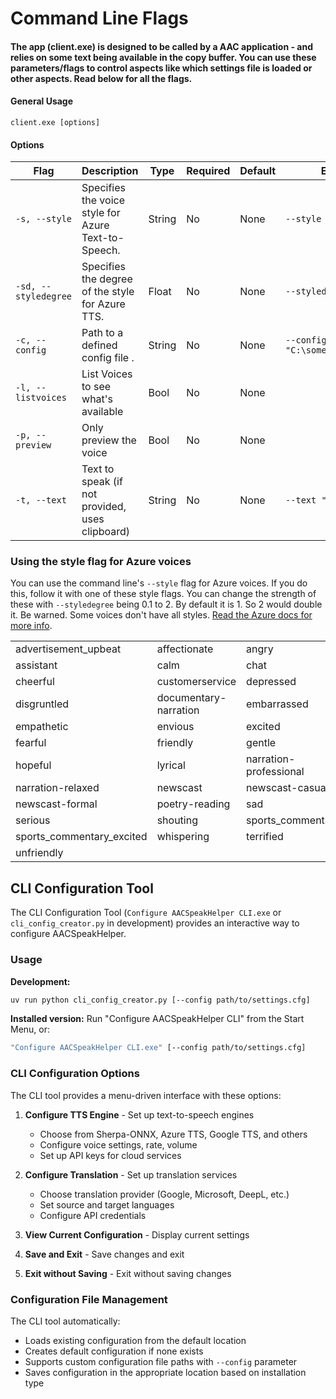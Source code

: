 # Command Line Flags

#### The app (client.exe) is designed to be called by a AAC application - and relies on some text being available in the copy buffer. You can use these parameters/flags to control aspects like which settings file is loaded or other aspects. Read below for all the flags.&#x20;

#### General Usage

```
client.exe [options]
```

#### Options

| Flag                 | Description                                         | Type   | Required | Default | Example                           |
| -------------------- | --------------------------------------------------- | ------ | -------- | ------- | --------------------------------- |
| `-s, --style`        | Specifies the voice style for Azure Text-to-Speech. | String | No       | None    | `--style "sad"`                   |
| `-sd, --styledegree` | Specifies the degree of the style for Azure TTS.    | Float  | No       | None    | `--styledegree 1.5`               |
| `-c, --config`       | Path to a defined config file .                     | String | No       | None    | `--config "C:\somepath\some.cfg"` |
| `-l, --listvoices`   | List Voices to see what's available                 | Bool   | No       | None    |                                   |
| `-p, --preview`      | Only preview the voice                              | Bool   | No       | None    |                                   |
| `-t, --text`         | Text to speak (if not provided, uses clipboard)     | String | No       | None    | `--text "Hello world"`            |

### Using the style flag for Azure voices

You can use the command line's `--style` flag for Azure voices. If you do this, follow it with one of these style flags. You can change the strength of these with `--styledegree` being 0.1 to 2. By default it is 1. So 2 would double it. Be warned. Some voices don't have all styles. [Read the Azure docs for more info](https://learn.microsoft.com/en-us/azure/ai-services/speech-service/speech-synthesis-markup-voice#use-speaking-styles-and-roles).

|                             |                       |                        |
| --------------------------- | --------------------- | ---------------------- |
| advertisement\_upbeat       | affectionate          | angry                  |
| assistant                   | calm                  | chat                   |
| cheerful                    | customerservice       | depressed              |
| disgruntled                 | documentary-narration | embarrassed            |
| empathetic                  | envious               | excited                |
| fearful                     | friendly              | gentle                 |
| hopeful                     | lyrical               | narration-professional |
| narration-relaxed           | newscast              | newscast-casual        |
| newscast-formal             | poetry-reading        | sad                    |
| serious                     | shouting              | sports\_commentary     |
| sports\_commentary\_excited | whispering            | terrified              |
| unfriendly                  |                       |                        |

## CLI Configuration Tool

The CLI Configuration Tool (`Configure AACSpeakHelper CLI.exe` or `cli_config_creator.py` in development) provides an interactive way to configure AACSpeakHelper.

### Usage

**Development:**
```bash
uv run python cli_config_creator.py [--config path/to/settings.cfg]
```

**Installed version:**
Run "Configure AACSpeakHelper CLI" from the Start Menu, or:
```bash
"Configure AACSpeakHelper CLI.exe" [--config path/to/settings.cfg]
```

### CLI Configuration Options

The CLI tool provides a menu-driven interface with these options:

1. **Configure TTS Engine** - Set up text-to-speech engines
   - Choose from Sherpa-ONNX, Azure TTS, Google TTS, and others
   - Configure voice settings, rate, volume
   - Set up API keys for cloud services

2. **Configure Translation** - Set up translation services
   - Choose translation provider (Google, Microsoft, DeepL, etc.)
   - Set source and target languages
   - Configure API credentials

3. **View Current Configuration** - Display current settings

4. **Save and Exit** - Save changes and exit

5. **Exit without Saving** - Exit without saving changes

### Configuration File Management

The CLI tool automatically:
- Loads existing configuration from the default location
- Creates default configuration if none exists
- Supports custom configuration file paths with `--config` parameter
- Saves configuration in the appropriate location based on installation type
